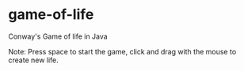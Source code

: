 # game-of-life
Conway's Game of life in Java

Note: Press space to start the game, click and drag with the mouse to create new life.
